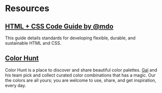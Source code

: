 # Resources 

## [HTML + CSS Code Guide by @mdo](http://codeguide.co/)

This guide details standards for developing flexible, durable, and sustainable
HTML and CSS.

## [Color Hunt](http://colorhunt.co/)

Color Hunt is a place to discover and share beautiful color palettes.
[Gal](https://twitter.com/galgalshir) and his team pick and collect curated
color combinations that has a magic. Our the colors are all yours; you are
welcome to use, share, and get inspiration, every day.
